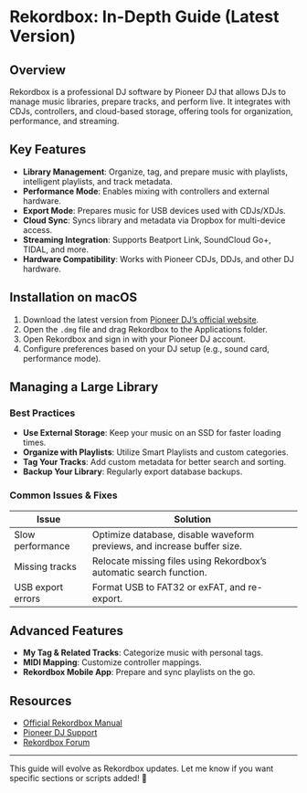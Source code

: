 # Rekordbox: In-Depth Guide (Latest Version)

## Overview  
Rekordbox is a professional DJ software by Pioneer DJ that allows DJs to manage music libraries, prepare tracks, and perform live. It integrates with CDJs, controllers, and cloud-based storage, offering tools for organization, performance, and streaming.

## Key Features  
- **Library Management**: Organize, tag, and prepare music with playlists, intelligent playlists, and track metadata.
- **Performance Mode**: Enables mixing with controllers and external hardware.
- **Export Mode**: Prepares music for USB devices used with CDJs/XDJs.
- **Cloud Sync**: Syncs library and metadata via Dropbox for multi-device access.
- **Streaming Integration**: Supports Beatport Link, SoundCloud Go+, TIDAL, and more.
- **Hardware Compatibility**: Works with Pioneer CDJs, DDJs, and other DJ hardware.

## Installation on macOS  
1. Download the latest version from [Pioneer DJ’s official website](https://rekordbox.com/).
2. Open the `.dmg` file and drag Rekordbox to the Applications folder.
3. Open Rekordbox and sign in with your Pioneer DJ account.
4. Configure preferences based on your DJ setup (e.g., sound card, performance mode).

## Managing a Large Library  
### Best Practices  
- **Use External Storage**: Keep your music on an SSD for faster loading times.
- **Organize with Playlists**: Utilize Smart Playlists and custom categories.
- **Tag Your Tracks**: Add custom metadata for better search and sorting.
- **Backup Your Library**: Regularly export database backups.

### Common Issues & Fixes  
| Issue | Solution |
|-------|----------|
| Slow performance | Optimize database, disable waveform previews, and increase buffer size. |
| Missing tracks | Relocate missing files using Rekordbox’s automatic search function. |
| USB export errors | Format USB to FAT32 or exFAT, and re-export. |

## Advanced Features  
- **My Tag & Related Tracks**: Categorize music with personal tags.
- **MIDI Mapping**: Customize controller mappings.
- **Rekordbox Mobile App**: Prepare and sync playlists on the go.

## Resources  
- [Official Rekordbox Manual](https://rekordbox.com/manual)
- [Pioneer DJ Support](https://support.pioneerdj.com/)
- [Rekordbox Forum](https://forums.pioneerdj.com/)

---

This guide will evolve as Rekordbox updates. Let me know if you want specific sections or scripts added! 🚀
